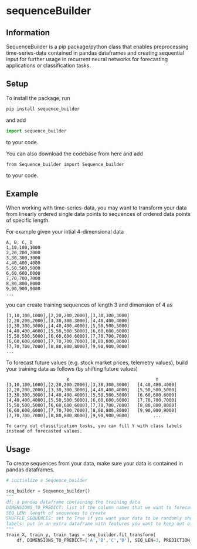 # sequenceBuilder

## Information

SequenceBuilder is a pip package/python class that enables preprocessing time-series-data contained in pandas dataframes and creating sequential input for further usage in recurrent neural networks for forecasting applications or classification tasks.

## Setup

To install the package, run 

```python
pip install sequence_builder
```

and add 

```python
import sequence_builder
```

to your code.

You can also download the codebase from here and add 

```
from Sequence_builder import Sequence_builder
```

to your code.

## Example

When working with time-series-data, you may want to transform your data from linearly ordered single data points to sequences of ordered data points of specific length.

For example given your intial 4-dimensional data

```
A, B, C, D
1,10,100,1000
2,20,200,2000
3,30,300,3000
4,40,400,4000
5,50,500,5000
6,60,600,6000
7,70,700,7000
8,80,800,8000
9,90,900,9000
...
```

you can create training sequences of length 3 and dimension of 4 as

```
[1,10,100,1000],[2,20,200,2000],[3,30,300,3000]
[2,20,200,2000],[3,30,300,3000],[4,40,400,4000]
[3,30,300,3000],[4,40,400,4000],[5,50,500,5000]
[4,40,400,4000],[5,50,500,5000],[6,60,600,6000]
[5,50,500,5000],[6,60,600,6000],[7,70,700,7000]
[6,60,600,6000],[7,70,700,7000],[8,80,800,8000]
[7,70,700,7000],[8,80,800,8000],[9,90,900,9000]
...
```

To forecast future values (e.g. stock market prices, telemetry values), build your training data as follows (by shifting future values)  
```
					   X                                 Y
[1,10,100,1000],[2,20,200,2000],[3,30,300,3000]   [4,40,400,4000]
[2,20,200,2000],[3,30,300,3000],[4,40,400,4000]   [5,50,500,5000]
[3,30,300,3000],[4,40,400,4000],[5,50,500,5000]   [6,60,600,6000]
[4,40,400,4000],[5,50,500,5000],[6,60,600,6000]   [7,70,700,7000]
[5,50,500,5000],[6,60,600,6000],[7,70,700,7000]   [8,80,800,8000]
[6,60,600,6000],[7,70,700,7000],[8,80,800,8000]   [9,90,900,9000]
[7,70,700,7000],[8,80,800,8000],[9,90,900,9000]         ...

To carry out classification tasks, you can fill Y with class labels instead of forecasted values.

```

## Usage

To create sequences from your data, make sure your data is contained in pandas dataframes.

```python
# initialize a Sequence_builder

seq_builder = Sequence_builder()
"""
df: a pandas dataframe containing the training data
DIMENSIONS_TO_PREDICT: list of the column names that we want to forecast (training targets)
SEQ_LEN: length of sequences to create
SHUFFLE_SEQUENCES: set to True if you want your data to be randomly shuffled after the sequences are built
labels: put in an extra dataframe with features you want to keep out of your data but evaluate further after testing (e.g more distinct class labels)
"""
train_X, train_y, train_tags = seq_builder.fit_transform(
    df, DIMENSIONS_TO_PREDICT=['A','B','C','D'], SEQ_LEN=3, PREDICTION_LENGTH=1, SHUFFLE_SEQUENCES=True, labels=tags)
```

